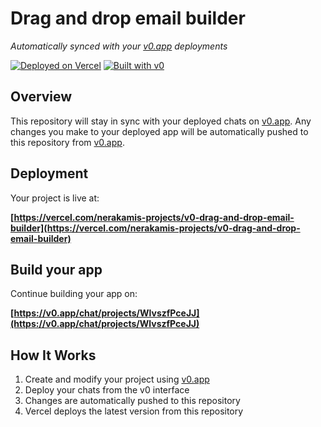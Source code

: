 # Drag and drop email builder

*Automatically synced with your [v0.app](https://v0.app) deployments*

[![Deployed on Vercel](https://img.shields.io/badge/Deployed%20on-Vercel-black?style=for-the-badge&logo=vercel)](https://vercel.com/nerakamis-projects/v0-drag-and-drop-email-builder)
[![Built with v0](https://img.shields.io/badge/Built%20with-v0.app-black?style=for-the-badge)](https://v0.app/chat/projects/WlvszfPceJJ)

## Overview

This repository will stay in sync with your deployed chats on [v0.app](https://v0.app).
Any changes you make to your deployed app will be automatically pushed to this repository from [v0.app](https://v0.app).

## Deployment

Your project is live at:

**[https://vercel.com/nerakamis-projects/v0-drag-and-drop-email-builder](https://vercel.com/nerakamis-projects/v0-drag-and-drop-email-builder)**

## Build your app

Continue building your app on:

**[https://v0.app/chat/projects/WlvszfPceJJ](https://v0.app/chat/projects/WlvszfPceJJ)**

## How It Works

1. Create and modify your project using [v0.app](https://v0.app)
2. Deploy your chats from the v0 interface
3. Changes are automatically pushed to this repository
4. Vercel deploys the latest version from this repository